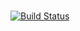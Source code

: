 #
[![Build Status](https://travis-ci.org/sj-zhong/forUhuru.svg?branch=master)](https://travis-ci.org/sj-zhong/forUhuru)
